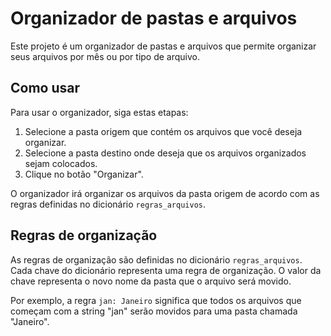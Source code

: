 # Organizador de pastas e arquivos

Este projeto é um organizador de pastas e arquivos que permite organizar seus arquivos por mês ou por tipo de arquivo.

## Como usar

Para usar o organizador, siga estas etapas:

1. Selecione a pasta origem que contém os arquivos que você deseja organizar.
2. Selecione a pasta destino onde deseja que os arquivos organizados sejam colocados.
3. Clique no botão "Organizar".

O organizador irá organizar os arquivos da pasta origem de acordo com as regras definidas no dicionário `regras_arquivos`.

## Regras de organização

As regras de organização são definidas no dicionário `regras_arquivos`. Cada chave do dicionário representa uma regra de organização. O valor da chave representa o novo nome da pasta que o arquivo será movido.

Por exemplo, a regra `jan: Janeiro` significa que todos os arquivos que começam com a string "jan" serão movidos para uma pasta chamada "Janeiro".
